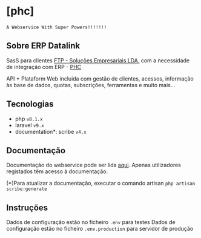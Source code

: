 # [phc] 
`A Webservice With Super Powers!!!!!!!`


## Sobre ERP Datalink

SasS para clientes [FTP - Soluções Empresariais LDA.](https://www.ftpporto.com) com a necessidade de integração com ERP - [PHC](https://www.phc.pt)

API + Plataform Web incluida com gestão de clientes, acessos, informação às base de dados, quotas, subscrições, ferramentas e muito mais...

## Tecnologias

- php `v8.1.x`
- laravel `v9.x`
- documentation*: scribe `v4.x`
## Documentação

Documentação do webservice pode ser lida [aqui](https://phcdatalink.ftpweb.dev/docs/). Apenas utilizadores registados têm acesso à documentação.

(*)Para atualizar a documentação, executar o comando artisan `php artisan scribe:generate`

## Instruções
Dados de configuração estão no ficheiro `.env` para testes
Dados de configuração estão no ficheiro `.env.production` para servidor de produção
